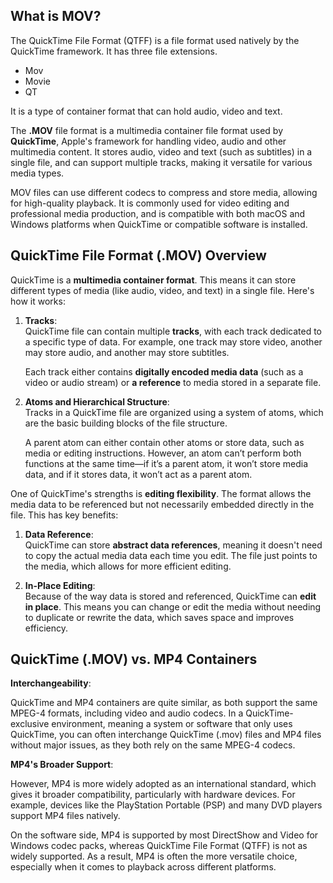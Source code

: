 ## What is MOV?

The QuickTime File Format (QTFF) is a file format used natively by the QuickTime framework. It has three file extensions.

- Mov
- Movie
- QT

It is a type of container format that can hold audio, video and text.

The **.MOV** file format is a multimedia container file format used by **QuickTime**, Apple's framework for handling video, audio and other multimedia content. It stores audio, video and text (such as subtitles) in a single file, and can support multiple tracks, making it versatile for various media types.

MOV files can use different codecs to compress and store media, allowing for high-quality playback. It is commonly used for video editing and professional media production, and is compatible with both macOS and Windows platforms when QuickTime or compatible software is installed.

## QuickTime File Format (.MOV) Overview

QuickTime is a **multimedia container format**. This means it can store different types of media (like audio, video, and text) in a single file. Here's how it works:

1.  **Tracks**:  
    QuickTime file can contain multiple **tracks**, with each track dedicated to a specific type of data. For example, one track may store video, another may store audio, and another may store subtitles.

    Each track either contains **digitally encoded media data** (such as a video or audio stream) or **a reference** to media stored in a separate file.
2.  **Atoms and Hierarchical Structure**:  
    Tracks in a QuickTime file are organized using a system of atoms, which are the basic building blocks of the file structure.

    A parent atom can either contain other atoms or store data, such as media or editing instructions. However, an atom can’t perform both functions at the same time—if it’s a parent atom, it won’t store media data, and if it stores data, it won’t act as a parent atom.

One of QuickTime's strengths is **editing flexibility**. The format allows the media data to be referenced but not necessarily embedded directly in the file. This has key benefits:

1.  **Data Reference**:  
    QuickTime can store **abstract data references**, meaning it doesn't need to copy the actual media data each time you edit. The file just points to the media, which allows for more efficient editing.
    
2.  **In-Place Editing**:  
    Because of the way data is stored and referenced, QuickTime can **edit in place**. This means you can change or edit the media without needing to duplicate or rewrite the data, which saves space and improves efficiency.

## QuickTime (.MOV) vs. MP4 Containers

**Interchangeability**:  

QuickTime and MP4 containers are quite similar, as both support the same MPEG-4 formats, including video and audio codecs. In a QuickTime-exclusive environment, meaning a system or software that only uses QuickTime, you can often interchange QuickTime (.mov) files and MP4 files without major issues, as they both rely on the same MPEG-4 codecs.

**MP4's Broader Support**:  

However, MP4 is more widely adopted as an international standard, which gives it broader compatibility, particularly with hardware devices. For example, devices like the PlayStation Portable (PSP) and many DVD players support MP4 files natively.

On the software side, MP4 is supported by most DirectShow and Video for Windows codec packs, whereas QuickTime File Format (QTFF) is not as widely supported. As a result, MP4 is often the more versatile choice, especially when it comes to playback across different platforms.

